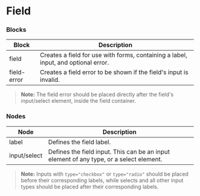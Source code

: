# Field

### Blocks

| Block          | Description                                                                                       |
| -------------- | ------------------------------------------------------------------------------------------------- |
| field          | Creates a field for use with forms, containing a label, input, and optional error.                |
| field-error    | Creates a field error to be shown if the field's input is invalid.                                |

> **Note:** The field error should be placed directly after the field's input/select element, inside the field container.

### Nodes

| Node         | Description                                                                             |
| ------------ | --------------------------------------------------------------------------------------- |
| label        | Defines the field label.                                                                |
| input/select | Defines the field input. This can be an input element of any type, or a select element. |

> **Note:** Inputs with `type="checkbox"` or `type="radio"` should be placed before their corresponding labels, 
> while selects and all other input types should be placed after their corresponding labels.